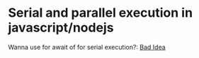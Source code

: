 # Serial and parallel execution in javascript/nodejs

Wanna use for await of for serial execution?: [Bad Idea](https://stackoverflow.com/a/59695815/10012446)
